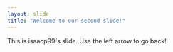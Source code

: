 ```yaml
---
layout: slide
title: "Welcome to our second slide!"
---
```

This is isaacp99's slide.
Use the left arrow to go back!